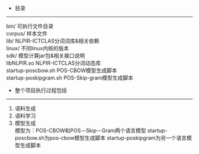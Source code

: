+ 目录
----------
bin/	可执行文件目录   
corpus/	样本文件   
lib/	NLPIR-ICTCLAS分词词库&相关依赖   
linux/	不同linux内核的版本   
sdk/	模型计算jar包&相关接口说明   
libNLPIR.so	NLPIR-ICTCLAS分词动态库   
startup-poscbow.sh	POS-CBOW模型生成脚本   
startup-poskipgram.sh POS-Skip-gram模型生成脚本   

+ 整个项目执行过程包括
----------------------
1) 语料生成   
2) 语料学习   
3) 模型生成   
	模型为：POS-CBOW和POS－Skip－Gram两个语言模型
	startup-poscbow.sh为pos-cbow模型生成脚本
	startup-poskipgram为另一个语言模型生成脚本 

